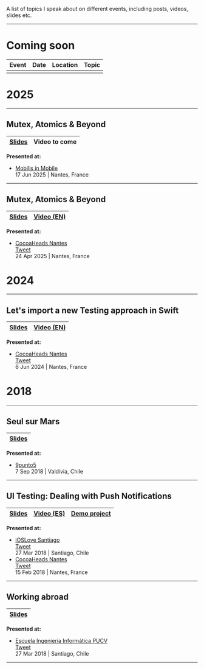 A list of topics I speak about on different events, including posts, videos, slides etc.

---

# Coming soon

Event | Date | Location | Topic |
--- | --- | --- | --- |
 | | | |

# 2025
---
## Mutex, Atomics & Beyond

[Slides](https://speakerdeck.com/nicoonguitar/mutex-atomics-and-beyond) | Video to come |
--- | --- |

**Presented at:**

- [Mobilis in Mobile](https://mobilis-in-mobile.io)<br/>
17 Jun 2025 | Nantes, France


---
## Mutex, Atomics & Beyond

[Slides](https://speakerdeck.com/nicoonguitar/mutex-atomics-and-beyond) | [Video (EN) ](https://www.youtube.com/watch?v=JNAcY_v3Z_4) |
--- | --- |

**Presented at:**

- [CocoaHeads Nantes](https://www.meetup.com/cocoaheads-nantes/events/307301371/)<br/>
[Tweet](https://x.com/cocoanantes/status/1915676285436674395)<br/>
24 Apr 2025 | Nantes, France

# 2024
---
## Let's import a new Testing approach in Swift

[Slides](https://speakerdeck.com/nicoonguitar/lets-import-a-new-testing-approach-in-swift) | [Video (EN) ](https://youtu.be/DJvpkNbj-q0?si=WS1KDfZY6YGF8eY1) |
--- | --- |

**Presented at:**

- [CocoaHeads Nantes](https://www.meetup.com/fr-FR/cocoaheads-nantes/events/301037523/)<br/>
[Tweet](https://x.com/cocoanantes/status/1799121904617365676)<br/> 
6 Jun 2024 | Nantes, France

# 2018
---
## Seul sur Mars

[Slides](https://speakerdeck.com/nicoonguitar/seul-sur-mars) | 
--- |

**Presented at:**

- [9punto5](http://www.9punto5.cl/)<br/>
7 Sep 2018 | Valdivia, Chile

---
## UI Testing: Dealing with Push Notifications

[Slides](https://speakerdeck.com/nicoonguitar/ui-testing-dealing-with-push-notifications) | [Video (ES) ](https://www.youtube.com/watch?v=B3APP0jslK8) | [Demo project](https://github.com/nigarcia88/TestingPushNotifications) |
--- | --- | --- |

**Presented at:**

- [iOSLove Santiago](https://www.meetup.com/iOSLove/events/248934917/)<br/>
[Tweet](https://twitter.com/NicoonGuitar/status/979012757751238656)<br/>
27 Mar 2018 | Santiago, Chile
- [CocoaHeads Nantes](https://www.meetup.com/CocoaHeads-Nantes/events/247306003/)<br/>
[Tweet](https://twitter.com/cocoanantes/status/964207349765427200)<br/>
15 Feb 2018 | Nantes, France

---
## Working abroad

[Slides](https://speakerdeck.com/nicoonguitar/working-abroad) |
--- |

**Presented at:**

- [Escuela Ingeniería Informática PUCV](http://www.inf.ucv.cl/)<br/>
[Tweet](https://twitter.com/R1melDidier/status/978637013808279552)<br/>
27 Mar 2018 | Santiago, Chile

---

